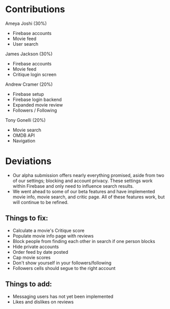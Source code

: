 # Contributions

Ameya Joshi (30%)
- Firebase accounts
- Movie feed
- User search

James Jackson (30%)
- Firebase accounts
- Movie feed
- Critique login screen

Andrew Cramer (20%)
- Firebase setup
- Firebase login backend
- Expanded movie review
- Followers / Following

Tony Gonelli (20%)
- Movie search
- OMDB API
- Navigation

# Deviations

- Our alpha submission offers nearly everything promised, aside from two of our settings; blocking and account privacy. These settings work within Firebase and only need to influence search results.
- We went ahead to some of our beta features and have implemented movie info, movie search, and critic page. All of these features work, but will continue to be refined.

## Things to fix:

- Calculate a movie's Critique score
- Populate movie info page with reviews
- Block people from finding each other in search if one person blocks
- Hide private accounts
- Order feed by date posted
- Cap movie scores
- Don't show yourself in your followers/following
- Followers cells should segue to the right account


## Things to add:

- Messaging users has not yet been implemented
- Likes and dislikes on reviews
